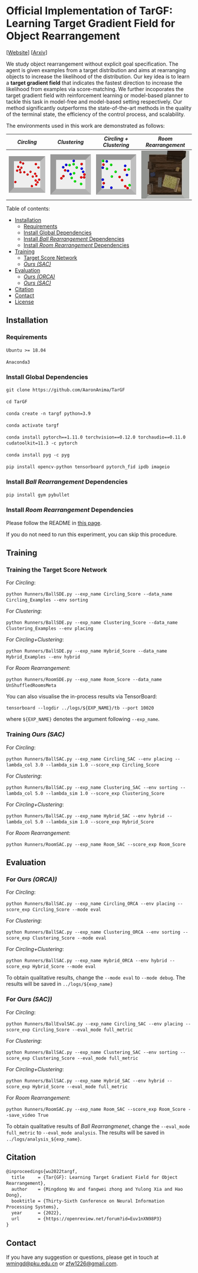 # Official Implementation of TarGF: Learning Target Gradient Field for Object Rearrangement 

[[Website](https://sites.google.com/view/targf/)] [[Arxiv](https://arxiv.org/abs/2209.00853)]

We study object rearrangement without explicit goal specification. The agent is given examples from a target distribution and aims at rearranging objects to increase the likelihood of the distribution. Our key idea is to learn a **target gradient field** that indicates the fastest direction to increase the likelihood from examples via score-matching. We further incoporates the target gradient field with reinforcement learning or model-based planner to tackle this task in model-free and model-based setting respectively. Our method significantly outperforms the state-of-the-art methods in the quality of the terminal state, the efficiency of the control process, and scalability.

The environments used in this work are demonstrated as follows:

| *Circling* | *Clustering* | *Circling + Clustering* | *Room Rearrangement* |
|  ----  | ----  | ----  | ----  |
|<img src="Assets/demos/circling_demo.gif" align="middle" width="160"/>  | <img src="Assets/demos/clustering_demo.gif" align="middle" width="160"/>  | <img src="Assets/demos/hybrid_demo.gif" align="middle" width="160"/>    | <img src="Assets/demos/room_demo.gif" align="middle" width="160"/> |


Table of contents:

- [Installation](#Installation)
  - [Requirements](#Requirements)
  - [Install Global Dependencies](#Install-Global-Dependencies)
  - [Install *Ball Rearrangement* Dependencies](#Install-Ball-Rearrangement-Dependencies)
  - [Install *Room Rearrangement* Dependencies](#Install-Room-Rearrangement-Dependencies)
- [Training](#Training)
  - [Target Score Network](#Training-the-Target-Score-Network)
  - [*Ours (SAC)*](#Training-Ours-(SAC))
- [Evaluation](#Training)
  - [*Ours (ORCA)*](#For-Ours-(ORCA))
  - [*Ours (SAC)*](#For-Ours-(SAC))
- [Citation](#Citation)
- [Contact](#Contact)
- [License](#License)


## Installation

### Requirements

```
Ubuntu >= 18.04

Anaconda3
```

### Install Global Dependencies

```
git clone https://github.com/AaronAnima/TarGF

cd TarGF

conda create -n targf python=3.9

conda activate targf

conda install pytorch==1.11.0 torchvision==0.12.0 torchaudio==0.11.0 cudatoolkit=11.3 -c pytorch

conda install pyg -c pyg

pip install opencv-python tensorboard pytorch_fid ipdb imageio 
```

### Install *Ball Rearrangement* Dependencies

`pip install gym pybullet`

### Install *Room Rearrangement* Dependencies

Please follow the README in [this page](https://github.com/AaronAnima/TarGF/tree/main/Envs).

If you do not need to run this experiment, you can skip this procedure. 


## Training 


### Training the Target Score Network

For *Circling*:
```
python Runners/BallSDE.py --exp_name Circling_Score --data_name Circling_Examples --env sorting
```


For *Clustering*:
```
python Runners/BallSDE.py --exp_name Clustering_Score --data_name Clustering_Examples --env placing
```


For *Circling+Clustering*:
```
python Runners/BallSDE.py --exp_name Hybrid_Score --data_name Hybrid_Examples --env hybrid
```


For *Room Rearrangement*:
```
python Runners/RoomSDE.py --exp_name Room_Score --data_name UnShuffledRoomsMeta
```

You can also visualise the in-process results via TensorBoard:
```
tensorboard --logdir ../logs/${EXP_NAME}/tb --port 10020
```
where `${EXP_NAME}` denotes the argument following `--exp_name`.

### Training *Ours (SAC)*

For *Circling*:
```
python Runners/BallSAC.py --exp_name Circling_SAC --env placing --lambda_col 3.0 --lambda_sim 1.0 --score_exp Circling_Score 
```


For *Clustering*:
```
python Runners/BallSAC.py --exp_name Clustering_SAC --env sorting --lambda_col 5.0 --lambda_sim 1.0 --score_exp Clustering_Score 
```


For *Circling+Clustering*:
```
python Runners/BallSAC.py --exp_name Hybrid_SAC --env hybrid --lambda_col 5.0 --lambda_sim 1.0 --score_exp Hybrid_Score
```


For *Room Rearrangement*:
```
python Runners/RoomSAC.py --exp_name Room_SAC --score_exp Room_Score
```


## Evaluation

### For *Ours (ORCA))*

For *Circling*:
```
python Runners/BallSAC.py --exp_name Circling_ORCA --env placing --score_exp Circling_Score --mode eval
```


For *Clustering*:
```
python Runners/BallSAC.py --exp_name Clustering_ORCA --env sorting --score_exp Clustering_Score --mode eval
```


For *Circling+Clustering*:
```
python Runners/BallSAC.py --exp_name Hybrid_ORCA --env hybrid --score_exp Hybrid_Score --mode eval
```

To obtain qualitative results, change the `--mode eval` to `--mode debug`.
The results will be saved in `../logs/${exp_name}`


### For *Ours (SAC))*

For *Circling*:
```
python Runners/BallEvalSAC.py --exp_name Circling_SAC --env placing --score_exp Circling_Score --eval_mode full_metric
```


For *Clustering*:
```
python Runners/BallSAC.py --exp_name Clustering_SAC --env sorting --score_exp Clustering_Score --eval_mode full_metric
```


For *Circling+Clustering*:
```
python Runners/BallSAC.py --exp_name Hybrid_SAC --env hybrid --score_exp Hybrid_Score --eval_mode full_metric
```


For *Room Rearrangement*:
```
python Runners/RoomSAC.py --exp_name Room_SAC --score_exp Room_Score --save_video True
```

To obtain qualitative results of *Ball Rearrangmenet*, change the `--eval_mode full_metric` to `--eval_mode analysis`.
The results will be saved in `../logs/analysis_${exp_name}`.


## Citation
```
@inproceedings{wu2022targf,
  title     = {Tar{GF}: Learning Target Gradient Field for Object Rearrangement},
  author    = {Mingdong Wu and fangwei zhong and Yulong Xia and Hao Dong},
  booktitle = {Thirty-Sixth Conference on Neural Information Processing Systems},
  year      = {2022},
  url       = {https://openreview.net/forum?id=Euv1nXN98P3}
}

```

## Contact
If you have any suggestion or questions, please get in touch at [wmingd@pku.edu.cn](wmingd@pku.edu.cn) or [zfw1226@gmail.com](zfw1226@gmail.com).





